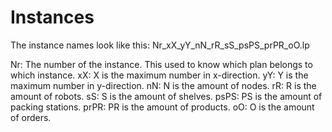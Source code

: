 # Instances

The instance names look like this:
Nr_xX_yY_nN_rR_sS_psPS_prPR_oO.lp

Nr: The number of the instance. This used to know which plan belongs to which instance.
xX:   X is the maximum number in x-direction.
yY:   Y is the maximum number in y-direction.
nN:   N is the amount of nodes.
rR:   R is the amount of robots.
sS:   S is the amount of shelves.
psPS: PS is the amount of packing stations.
prPR: PR is the amount of products.
oO:   O is the amount of orders.
